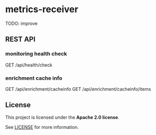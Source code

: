 # metrics-receiver

TODO: improve

## REST API

### monitoring health check
GET /api/health/check

### enrichment cache info
GET /api/enrichment/cacheinfo
GET /api/enrichment/cacheinfo/items

## License

This project is licensed under the **Apache 2.0 license**.

See [LICENSE](LICENSE) for more information.